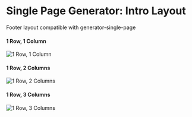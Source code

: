# Single Page Generator: Intro Layout
Footer layout compatible with generator-single-page

#### 1 Row, 1 Column
![1 Row, 1 Column]()

#### 1 Row, 2 Columns
![1 Row, 2 Columns]()

#### 1 Row, 3 Columns
![1 Row, 3 Columns]()
